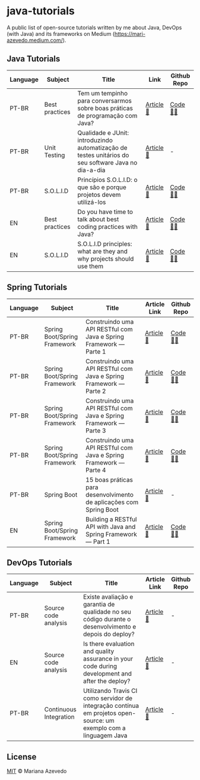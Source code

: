 # java-tutorials
A public list of open-source tutorials written by me about Java, DevOps (with Java) and its frameworks on Medium (https://mari-azevedo.medium.com/).

## Java Tutorials 

| Language | Subject | Title | Link | Github Repo 
|--|--|--|--|--|
| PT-BR | Best practices | Tem um tempinho para conversarmos sobre boas práticas de programação com Java? | [Article 📰](https://bit.ly/3mks67A) | [Code 👩‍💻](https://github.com/mariazevedo88/artigo-boas-praticas-medium) |
| PT-BR | Unit Testing | Qualidade e JUnit: introduzindo automatização de testes unitários do seu software Java no dia-a-dia | [Article 📰](https://bit.ly/35KFWd5) | - |
| PT-BR | S.O.L.I.D | Princípios S.O.L.I.D: o que são e porque projetos devem utilizá-los | [Article 📰](https://bit.ly/2HxSegp) | [Code 👩‍💻](https://github.com/mariazevedo88/artigo-solid-medium) |
| EN | Best practices | Do you have time to talk about best coding practices with Java? | [Article 📰](https://bit.ly/35vNlfZ) | [Code 👩‍💻](https://github.com/mariazevedo88/artigo-boas-praticas-medium) |
| EN | S.O.L.I.D | S.O.L.I.D principles: what are they and why projects should use them | [Article 📰](https://bit.ly/3omJR8j) | [Code 👩‍💻](https://github.com/mariazevedo88/artigo-solid-medium) |

## Spring Tutorials

| Language | Subject | Title | Article Link | Github Repo 
|--|--|--|--|--|
| PT-BR | Spring Boot/Spring Framework | Construindo uma API RESTful com Java e Spring Framework — Parte 1 | [Article 📰](https://bit.ly/2G27S3e) | [Code 👩‍💻](https://github.com/mariazevedo88/financial-java-api) |
| PT-BR | Spring Boot/Spring Framework | Construindo uma API RESTful com Java e Spring Framework — Parte 2 | [Article 📰](https://bit.ly/3kryWYH) | [Code 👩‍💻](https://github.com/mariazevedo88/financial-java-api) |
| PT-BR | Spring Boot/Spring Framework | Construindo uma API RESTful com Java e Spring Framework — Parte 3 | [Article 📰](https://bit.ly/3mwuvMT) | [Code 👩‍💻](https://github.com/mariazevedo88/financial-java-api) |
| PT-BR | Spring Boot/Spring Framework | Construindo uma API RESTful com Java e Spring Framework — Parte 4 | [Article 📰](https://bit.ly/3on56Xx) | [Code 👩‍💻](https://github.com/mariazevedo88/financial-java-api) |
| PT-BR | Spring Boot | 15 boas práticas para desenvolvimento de aplicações com Spring Boot | [Article 📰](https://bit.ly/3juBhk2) | - |
| EN | Spring Boot/Spring Framework | Building a RESTful API with Java and Spring Framework — Part 1 | [Article 📰](https://bit.ly/3e1BVVm) | [Code 👩‍💻](https://github.com/mariazevedo88/financial-java-api) |

## DevOps Tutorials 

| Language | Subject | Title | Article Link | Github Repo 
|--|--|--|--|--|
| PT-BR | Source code analysis | Existe avaliação e garantia de qualidade no seu código durante o desenvolvimento e depois do deploy? | [Article 📰](https://bit.ly/3mob8Fl) | - |
| EN | Source code analysis | Is there evaluation and quality assurance in your code during development and after the deploy? | [Article 📰](https://bit.ly/3dR7zVm) | - |
| PT-BR | Continuous Integration | Utilizando Travis CI como servidor de integração contínua em projetos open-source: um exemplo com a linguagem Java | [Article 📰](https://bit.ly/35wdgUJ) | - |

## License

[MIT](/license) &copy; Mariana Azevedo
